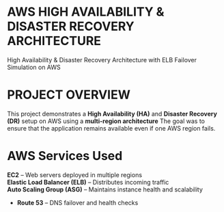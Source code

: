 # AWS HIGH AVAILABILITY & DISASTER RECOVERY ARCHITECTURE
 High Availability & Disaster Recovery Architecture with ELB Failover Simulation on AWS
 

# PROJECT OVERVIEW
This project demonstrates a **High Availability (HA)** and **Disaster Recovery (DR)** setup on AWS using a **multi-region architecture**
The goal was to ensure that the application remains available even if one AWS region fails. 

# AWS Services Used
  **EC2** – Web servers deployed in multiple regions  
  **Elastic Load Balancer (ELB)** – Distributes incoming traffic  
  **Auto Scaling Group (ASG)** – Maintains instance health and scalability  
- **Route 53** – DNS failover and health checks
